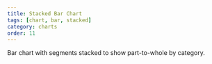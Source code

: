 ```yaml
---
title: Stacked Bar Chart
tags: [chart, bar, stacked]
category: charts
order: 11
---
```

Bar chart with segments stacked to show part-to-whole by category.
